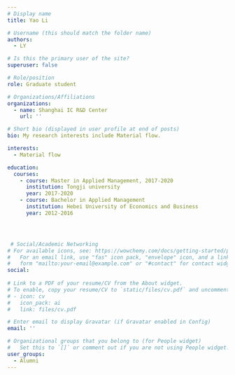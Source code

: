 ```yaml
---
# Display name
title: Yao Li

# Username (this should match the folder name)
authors:
  - LY

# Is this the primary user of the site?
superuser: false

# Role/position
role: Graduate student

# Organizations/Affiliations
organizations:
  - name: Shanghai IC R&D Center
    url: ''

# Short bio (displayed in user profile at end of posts)
bio: My research interests include Material flow.

interests:
  - Material flow

education:
  courses:
    - course: Master in Applied Management, 2017-2020
      institution: Tongji university
      year: 2017-2020
    - course: Bachelor in Applied Management
      institution: Hebei University of Economics and Business
      year: 2012-2016




 # Social/Academic Networking
# For available icons, see: https://wowchemy.com/docs/getting-started/page-builder/#icons
#   For an email link, use "fas" icon pack, "envelope" icon, and a link in the
#   form "mailto:your-email@example.com" or "#contact" for contact widget.
social:
  
# Link to a PDF of your resume/CV from the About widget.
# To enable, copy your resume/CV to `static/files/cv.pdf` and uncomment the lines below.
# - icon: cv
#   icon_pack: ai
#   link: files/cv.pdf

# Enter email to display Gravatar (if Gravatar enabled in Config)
email: ''

# Organizational groups that you belong to (for People widget)
#   Set this to `[]` or comment out if you are not using People widget.
user_groups:
  - Alumni
---
```


